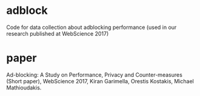 # adblock
Code for data collection about adblocking performance (used in our research published at WebScience 2017)

# paper
Ad-blocking: A Study on Performance, Privacy and Counter-measures (Short paper), WebScience 2017, Kiran Garimella, Orestis Kostakis, Michael Mathioudakis.
